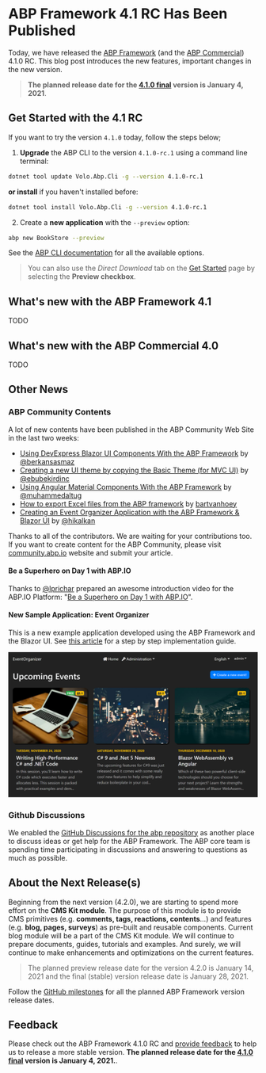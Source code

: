 # ABP Framework 4.1 RC Has Been Published

Today, we have released the [ABP Framework](https://abp.io/) (and the [ABP Commercial](https://commercial.abp.io/)) 4.1.0 RC. This blog post introduces the new features, important changes in the new version.

> **The planned release date for the [4.1.0 final](https://github.com/abpframework/abp/milestone/47) version is January 4, 2021**.

## Get Started with the 4.1 RC

If you want to try the version `4.1.0` today, follow the steps below;

1) **Upgrade** the ABP CLI to the version `4.1.0-rc.1` using a command line terminal:

````bash
dotnet tool update Volo.Abp.Cli -g --version 4.1.0-rc.1
````

**or install** if you haven't installed before:

````bash
dotnet tool install Volo.Abp.Cli -g --version 4.1.0-rc.1
````

2) Create a **new application** with the `--preview` option:

````bash
abp new BookStore --preview
````

See the [ABP CLI documentation](https://docs.abp.io/en/abp/3.3/CLI) for all the available options.

> You can also use the *Direct Download* tab on the [Get Started](https://abp.io/get-started) page by selecting the **Preview checkbox**.

## What's new with the ABP Framework 4.1

TODO

## What's new with the ABP Commercial 4.0

TODO

## Other News

### ABP Community Contents

A lot of new contents have been published in the ABP Community Web Site in the last two weeks:

* [Using DevExpress Blazor UI Components With the ABP Framework](https://community.abp.io/articles/using-devexpress-blazor-ui-components-with-the-abp-framework-wrpoa8rw) by [@berkansasmaz](https://github.com/berkansasmaz)
* [Creating a new UI theme by copying the Basic Theme (for MVC UI)](https://community.abp.io/articles/creating-a-new-ui-theme-by-copying-the-basic-theme-for-mvc-ui-yt9b18io) by [@ebubekirdinc](https://github.com/ebubekirdinc)
* [Using Angular Material Components With the ABP Framework](https://community.abp.io/members/muhammedaltug) by [@muhammedaltug](https://github.com/muhammedaltug)
* [How to export Excel files from the ABP framework](https://community.abp.io/articles/how-to-export-excel-files-from-the-abp-framework-wm7nnw3n) by [bartvanhoey](https://github.com/bartvanhoey)
* [Creating an Event Organizer Application with the ABP Framework & Blazor UI](https://community.abp.io/articles/creating-an-event-organizer-application-with-the-blazor-ui-wbe0sf2z) by [@hikalkan](https://github.com/hikalkan)

Thanks to all of the contributors. We are waiting for your contributions too. If you want to create content for the ABP Community, please visit [community.abp.io](https://community.abp.io/) website and submit your article.

#### Be a Superhero on Day 1 with ABP.IO

Thanks to [@lprichar](http://github.com/lprichar) prepared an awesome introduction video for the ABP.IO Platform: "[Be a Superhero on Day 1 with ABP.IO](https://www.youtube.com/watch?v=ea0Zx9DLcGA)".

#### New Sample Application: Event Organizer

This is a new example application developed using the ABP Framework and the Blazor UI. See [this article](https://community.abp.io/articles/creating-an-event-organizer-application-with-the-blazor-ui-wbe0sf2z) for a step by step implementation guide.

![event-list-ui](event-list-ui.png)

### Github Discussions

We enabled the [GitHub Discussions for the abp repository](https://github.com/abpframework/abp/discussions) as another place to discuss ideas or get help for the ABP Framework. The ABP core team is spending time participating in discussions and answering to questions as much as possible.

## About the Next Release(s)

Beginning from the next version (4.2.0), we are starting to spend more effort on the **CMS Kit module**. The purpose of this module is to provide CMS primitives (e.g. **comments, tags, reactions, contents**...) and features (e.g. **blog, pages, surveys**) as pre-built and reusable components. Current blog module will be a part of the CMS Kit module. We will continue to prepare documents, guides, tutorials and examples. And surely, we will continue to make enhancements and optimizations on the current features.

> The planned preview release date for the version 4.2.0 is January 14, 2021 and the final (stable) version release date is January 28, 2021.

Follow the [GitHub milestones](https://github.com/abpframework/abp/milestones) for all the planned ABP Framework version release dates.

## Feedback

Please check out the ABP Framework 4.1.0 RC and [provide feedback](https://github.com/abpframework/abp/issues/new) to help us to release a more stable version. **The planned release date for the [4.1.0 final](https://github.com/abpframework/abp/milestone/45) version is January 4, 2021.**.
